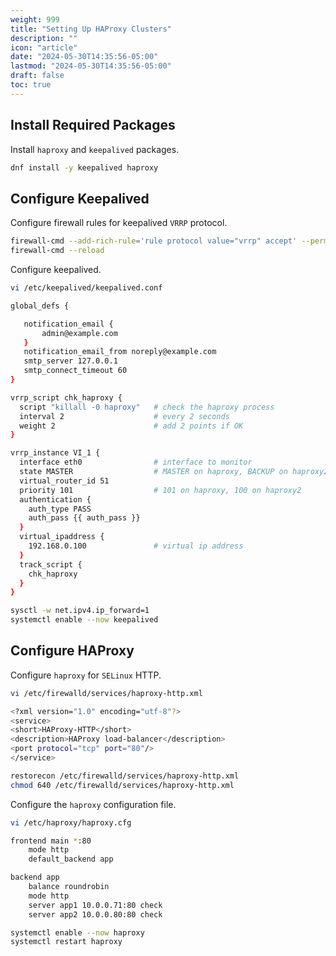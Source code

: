 ```yaml
---
weight: 999
title: "Setting Up HAProxy Clusters"
description: ""
icon: "article"
date: "2024-05-30T14:35:56-05:00"
lastmod: "2024-05-30T14:35:56-05:00"
draft: false
toc: true
---
```


## Install Required Packages

Install `haproxy` and `keepalived` packages.

```bash
dnf install -y keepalived haproxy
```

## Configure Keepalived 


Configure firewall rules for keepalived `VRRP` protocol.

```bash
firewall-cmd --add-rich-rule='rule protocol value="vrrp" accept' --permanent
firewall-cmd --reload
```

Configure keepalived.

```bash
vi /etc/keepalived/keepalived.conf
```

```bash
global_defs {

   notification_email {
       admin@example.com
   }
   notification_email_from noreply@example.com
   smtp_server 127.0.0.1
   smtp_connect_timeout 60
}

vrrp_script chk_haproxy {
  script "killall -0 haproxy"   # check the haproxy process
  interval 2                    # every 2 seconds
  weight 2                      # add 2 points if OK
}

vrrp_instance VI_1 {
  interface eth0                # interface to monitor
  state MASTER                  # MASTER on haproxy, BACKUP on haproxy2
  virtual_router_id 51
  priority 101                  # 101 on haproxy, 100 on haproxy2
  authentication {
    auth_type PASS
    auth_pass {{ auth_pass }}
  }
  virtual_ipaddress {
    192.168.0.100               # virtual ip address
  }
  track_script {
    chk_haproxy
  }
}
```

```bash
sysctl -w net.ipv4.ip_forward=1
systemctl enable --now keepalived
```

## Configure HAProxy

Configure `haproxy` for `SELinux` HTTP.

```bash
vi /etc/firewalld/services/haproxy-http.xml
```

```bash
<?xml version="1.0" encoding="utf-8"?>
<service>
<short>HAProxy-HTTP</short>
<description>HAProxy load-balancer</description>
<port protocol="tcp" port="80"/>
</service>
```

```bash
restorecon /etc/firewalld/services/haproxy-http.xml
chmod 640 /etc/firewalld/services/haproxy-http.xml
```

Configure the `haproxy` configuration file.

```bash
vi /etc/haproxy/haproxy.cfg
```

```bash
frontend main *:80
    mode http
    default_backend app

backend app
    balance roundrobin
    mode http
    server app1 10.0.0.71:80 check
    server app2 10.0.0.80:80 check
```

```bash
systemctl enable --now haproxy
systemctl restart haproxy
```